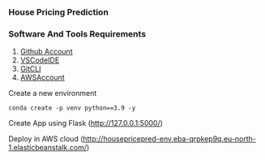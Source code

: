 ### House Pricing Prediction

### Software And Tools Requirements

1. [Github Account](https://github.com)
2. [VSCodeIDE](https://code.visualstudio.com/)
3. [GitCLI](https://git-scm.com/book/en/v2/Getting-Started-The-Command-Line)
4. [AWSAccount](https://aws.amazon.com/console/)


Create a new environment

```
conda create -p venv python==3.9 -y
```

Create App using Flask (http://127.0.0.1:5000/)

Deploy in AWS cloud (http://housepricepred-env.eba-qrpkep9q.eu-north-1.elasticbeanstalk.com/)
